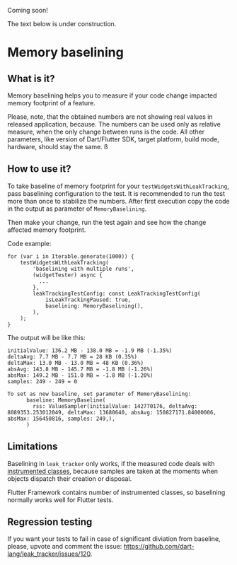 Coming soon!

The text below is under construction.

# Memory baselining

## What is it?

Memory baselining helps you to measure if your code change impacted memory footprint of a feature.

Please, note, that the obtained numbers are not showing real values in released application,
because. The numbers can be used only as relative measure, when the only change between runs
is the code.
All other parameters, like version of Dart/Flutter SDK, target platform, build mode, hardware,
should stay the same.
ß
## How to use it?

To take baseline of memory footprint for your `testWidgetsWithLeakTracking`, pass baselining configuration to the test. It is recommended
to run the test more than once to stabilize the numbers.
After first execution copy the code in the output as parameter of `MemoryBaselining`.

Then make your change, run the test again and see how the change affected memory footprint.

Code example:

```
for (var i in Iterable.generate(1000)) {
    testWidgetsWithLeakTracking(
        'baselining with multiple runs',
        (widgetTester) async {
          ...
        },
        leakTrackingTestConfig: const LeakTrackingTestConfig(
            isLeakTrackingPaused: true,
            baselining: MemoryBaselining(),
        ),
    );
}

```

The output will be like this:

```
initialValue: 136.2 MB - 138.0 MB = -1.9 MB (-1.35%)
deltaAvg: 7.7 MB - 7.7 MB = 28 KB (0.35%)
deltaMax: 13.0 MB - 13.0 MB = 48 KB (0.36%)
absAvg: 143.8 MB - 145.7 MB = -1.8 MB (-1.26%)
absMax: 149.2 MB - 151.0 MB = -1.8 MB (-1.20%)
samples: 249 - 249 = 0

To set as new baseline, set parameter of MemoryBaselining:
      baseline: MemoryBaseline(
        rss: ValueSampler(initialValue: 142770176, deltaAvg: 8089353.253012049, deltaMax: 13680640, absAvg: 150827171.84000006, absMax: 156450816, samples: 249,),
      )
```

## Limitations

Baselining in `leak_tracker` only works, if the measured code deals with
[instrumented classes](DETECT.md#limitations), because samples are taken at the moments when objects dispatch their creation or disposal.

Flutter Framework contains number of instrumented classes, so baselining normally works well for
Flutter tests.

## Regression testing

If you want your tests to fail in case of significant diviation from baseline,
please, upvote and comment the issue: https://github.com/dart-lang/leak_tracker/issues/120.
